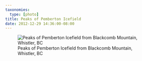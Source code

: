 ```yaml
---
taxonomies:
  type: [photo]
title: Peaks of Pemberton Icefield
date: 2012-12-29 14:36:00-08:00
---
```

<figure>
  <img src="/media/images/photos/2012/12/jersey-cream.jpg" title="Peaks of Pemberton Icefield from Blackcomb Mountain, Whistler, BC"/>
  <figcaption>Peaks of Pemberton Icefield from Blackcomb Mountain, Whistler, BC</figcaption>
</figure>

